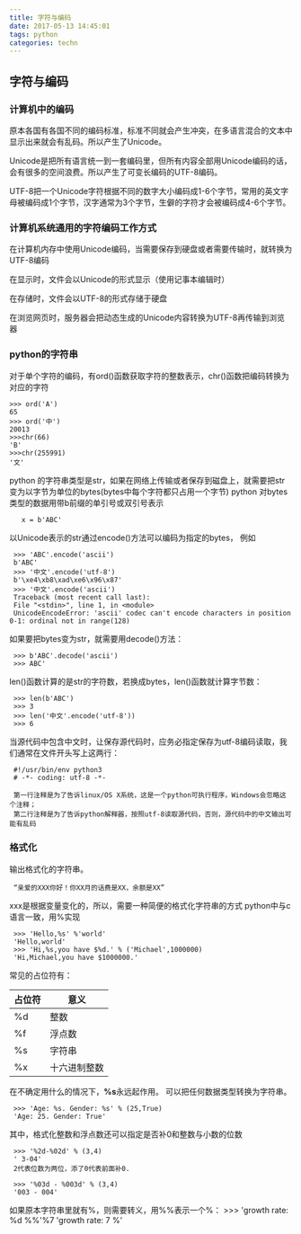 ```yaml
---
title: 字符与编码
date: 2017-05-13 14:45:01
tags: python
categories: techn
---
```

## 字符与编码
### 计算机中的编码
   原本各国有各国不同的编码标准，标准不同就会产生冲突，在多语言混合的文本中显示出来就会有乱码。所以产生了Unicode。

   Unicode是把所有语言统一到一套编码里，但所有内容全部用Unicode编码的话，会有很多的空间浪费。所以产生了可变长编码的UTF-8编码。

   UTF-8把一个Unicode字符根据不同的数字大小编码成1-6个字节，常用的英文字母被编码成1个字节，汉字通常为3个字节，生僻的字符才会被编码成4-6个字节。

### 计算机系统通用的字符编码工作方式
   在计算机内存中使用Unicode编码，当需要保存到硬盘或者需要传输时，就转换为UTF-8编码

   在显示时，文件会以Unicode的形式显示（使用记事本编辑时）

   在存储时，文件会以UTF-8的形式存储于硬盘

   在浏览网页时，服务器会把动态生成的Unicode内容转换为UTF-8再传输到浏览器

### python的字符串
  对于单个字符的编码，有ord()函数获取字符的整数表示，chr()函数把编码转换为对应的字符

    >>> ord('A')
    65
    >>> ord('中')
    20013
    >>>chr(66)
    'B'
    >>>chr(255991)
    '文'

  python 的字符串类型是str，如果在网络上传输或者保存到磁盘上，就需要把str变为以字节为单位的bytes(bytes中每个字符都只占用一个字节)
  python 对bytes类型的数据用带b前缀的单引号或双引号表示

       x = b'ABC'

   以Unicode表示的str通过encode()方法可以编码为指定的bytes， 例如

     >>> 'ABC'.encode('ascii')
     b'ABC'
     >>> '中文'.encode('utf-8')
     b'\xe4\xb8\xad\xe6\x96\x87'
     >>> '中文'.encode('ascii')
     Traceback (most recent call last):
     File "<stdin>", line 1, in <module>
     UnicodeEncodeError: 'ascii' codec can't encode characters in position 0-1: ordinal not in range(128)

   如果要把bytes变为str，就需要用decode()方法：

     >>> b'ABC'.decode('ascii')
     >>> ABC'

   len()函数计算的是str的字符数，若换成bytes，len()函数就计算字节数：

     >>> len(b'ABC')
     >>> 3
     >>> len('中文'.encode('utf-8'))
     >>> 6

   当源代码中包含中文时，让保存源代码时，应务必指定保存为utf-8编码读取，我们通常在文件开头写上这两行：

     #!/usr/bin/env python3
     # -*- coding: utf-8 -*-

     第一行注释是为了告诉linux/OS X系统，这是一个python可执行程序，Windows会忽略这个注释；
     第二行注释是为了告诉python解释器，按照utf-8读取源代码，否则，源代码中的中文输出可能有乱码

### 格式化
输出格式化的字符串。
    
     “亲爱的XXX你好！你XX月的话费是XX，余额是XX”

   xxx是根据变量变化的，所以，需要一种简便的格式化字符串的方式
   python中与c语言一致，用%实现

     >>> 'Hello,%s' %'world'
     'Hello,world'
     >>> 'Hi,%s,you have $%d.' % ('Michael',1000000)
     'Hi,Michael,you have $1000000.'

   常见的占位符有：

   |占位符|意义|
   |--|--|
   |%d|整数|
   |%f|浮点数|
   |%s|字符串|
   |%x|十六进制整数|

   在不确定用什么的情况下，**%s**永远起作用。
   可以把任何数据类型转换为字符串。

     >>> 'Age: %s. Gender: %s' % (25,True)
     'Age: 25. Gender: True'

   其中，格式化整数和浮点数还可以指定是否补0和整数与小数的位数

     >>> '%2d-%02d' % (3,4)
     ' 3-04'
     2代表位数为两位，添了0代表前面补0.

     >>> '%03d - %003d' % (3,4)
     '003 - 004'

   如果原本字符串里就有%，则需要转义，用%%表示一个%：
     >>> 'growth rate: %d %%'%7
     'growth rate: 7 %'
